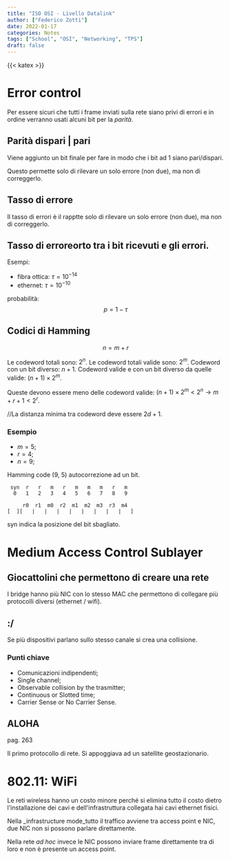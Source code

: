 ```yaml
---
title: "ISO OSI - Livello Datalink"
author: ["Federico Zotti"]
date: 2022-01-17
categories: Notes
tags: ["School", "OSI", "Networking", "TPS"]
draft: false
---
```

{{< katex >}}

# Error control
Per essere sicuri che tutti i frame inviati sulla rete siano privi di errori e in ordine verranno usati alcuni bit per la _parità_.

## Parità dispari | pari
Viene aggiunto un bit finale per fare in modo che i bit ad 1 siano pari/dispari.

Questo permette solo di rilevare un solo errore (non due), ma non di correggerlo.

## Tasso di errore
Il tasso di errori è il rapptte solo di rilevare un solo errore (non due), ma non di correggerlo.

## Tasso di erroreorto tra i bit ricevuti e gli errori.

Esempi:
- fibra ottica: $\tau = 10^{-14}$
- ethernet: $\tau = 10^{-10}$

probabilità:
$$
p = 1 - \tau
$$

## Codici di Hamming

$$
n = m + r
$$

Le codeword totali sono: $2^n$.
Le codeword totali valide sono: $2^m$.
Codeword con un bit diverso: $n+1$.
Codeword valide e con un bit diverso da quelle valide: $(n+1) \times 2^m$.

Queste devono essere meno delle codeword valide: $(n+1) \times 2^m < 2^n \rightarrow m+r+1 < 2^r$.

//La distanza minima tra codeword deve essere $2d+1$.

### Esempio
- $m = 5$;
- $r = 4$;
- $n = 9$;

Hamming code (9, 5) autocorrezione ad un bit.

```
 syn  r   r   m   r   m   m   m   r   m
  0   1   2   3   4   5   6   7   8   9

     r0  r1  m0  r2  m1  m2  m3  r3  m4
[  ][   |   |   |   |   |   |   |   |   ]
```

syn indica la posizione del bit sbagliato.

# Medium Access Control Sublayer

## Giocattolini che permettono di creare una rete

I bridge hanno più NIC con lo stesso MAC che permettono di collegare più protocolli diversi (ethernet / wifi).

## :/
Se più dispositivi parlano sullo stesso canale si crea una collisione.

### Punti chiave
- Comunicazioni indipendenti;
- Single channel;
- Observable collision by the trasmitter;
- Continuous or Slotted time;
- Carrier Sense or No Carrier Sense.
 
## ALOHA
pag. 263

Il primo protocollo di rete.
Si appoggiava ad un satellite geostazionario.

# 802.11: WiFi
Le reti wireless hanno un costo minore perché si elimina tutto il costo dietro l'installazione dei cavi e dell'infrastruttura collegata hai cavi ethernet fisici.

Nella _infrastructure mode_tutto il traffico avviene tra access point e NIC, due NIC non si possono parlare direttamente.

Nella rete _ad hoc_ invece le NIC possono inviare frame direttamente tra di loro e non è presente un access point.